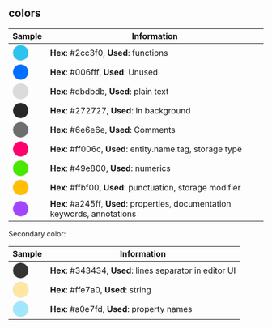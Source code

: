 
## colors

| Sample | Information |
|----|---|
| <span style="background:#2cc3f0;" class="color" >&shy;</span> | **Hex**: #2cc3f0, **Used**: functions |
| <span style="background:#006fff;" class="color" >&shy;</span> | **Hex**: #006fff, **Used**: Unused |
| <span style="background:#dbdbdb;" class="color" >&shy;</span> | **Hex**: #dbdbdb, **Used**: plain text |
| <span style="background:#272727;" class="color" >&shy;</span> | **Hex**: #272727, **Used**: In background |
| <span style="background:#6e6e6e;" class="color" >&shy;</span> | **Hex**: #6e6e6e, **Used**: Comments |
| <span style="background:#ff006c;" class="color" >&shy;</span> | **Hex**: #ff006c, **Used**: entity.name.tag, storage type|
| <span style="background:#49e800;" class="color" >&shy;</span> | **Hex**: #49e800, **Used**: numerics |
| <span style="background:#ffbf00;" class="color" >&shy;</span> | **Hex**: #ffbf00, **Used**: punctuation, storage modifier |
| <span style="background:#a245ff;" class="color" >&shy;</span> | **Hex**: #a245ff, **Used**: properties, documentation keywords, annotations | 

Secondary color: 

| Sample | Information |
|----|---|
| <span style="background:#343434;" class="color" >&shy;</span> | **Hex**: #343434, **Used**: lines separator in editor UI |
| <span style="background:#ffe7a0;" class="color" >&shy;</span> | **Hex**: #ffe7a0, **Used**: string |
| <span style="background:#a0e7fd;" class="color" >&shy;</span> | **Hex**: #a0e7fd, **Used**: property names |


<style>
    .color{       
        height: 30px;  
        width: 30px;
        display:inline-block; 
        border: 1px solid #e5e5e5;
        border-radius:50%;
    }
</style>
